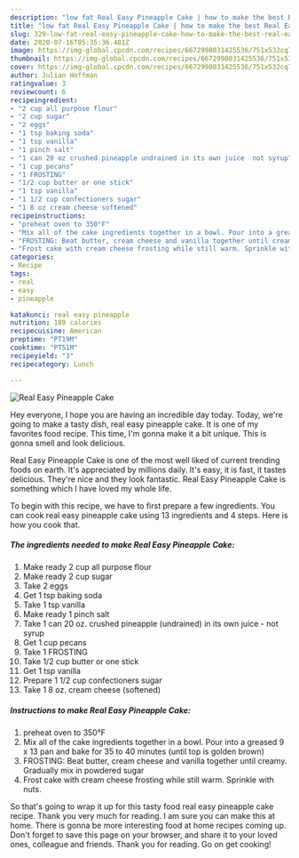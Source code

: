 ```yaml
---
description: "low fat Real Easy Pineapple Cake | how to make the best Real Easy Pineapple Cake"
title: "low fat Real Easy Pineapple Cake | how to make the best Real Easy Pineapple Cake"
slug: 329-low-fat-real-easy-pineapple-cake-how-to-make-the-best-real-easy-pineapple-cake
date: 2020-07-16T05:35:36.481Z
image: https://img-global.cpcdn.com/recipes/6672998031425536/751x532cq70/real-easy-pineapple-cake-recipe-main-photo.jpg
thumbnail: https://img-global.cpcdn.com/recipes/6672998031425536/751x532cq70/real-easy-pineapple-cake-recipe-main-photo.jpg
cover: https://img-global.cpcdn.com/recipes/6672998031425536/751x532cq70/real-easy-pineapple-cake-recipe-main-photo.jpg
author: Julian Hoffman
ratingvalue: 3
reviewcount: 6
recipeingredient:
- "2 cup all purpose flour"
- "2 cup sugar"
- "2 eggs"
- "1 tsp baking soda"
- "1 tsp vanilla"
- "1 pinch salt"
- "1 can 20 oz crushed pineapple undrained in its own juice  not syrup"
- "1 cup pecans"
- "1 FROSTING"
- "1/2 cup butter or one stick"
- "1 tsp vanilla"
- "1 1/2 cup confectioners sugar"
- "1 8 oz cream cheese softened"
recipeinstructions:
- "preheat oven to 350°F"
- "Mix all of the cake ingredients together in a bowl. Pour into a greased 9 x 13 pan and bake for 35 to 40 minutes (until top is golden brown)"
- "FROSTING: Beat butter, cream cheese and vanilla together until creamy. Gradually mix in powdered sugar"
- "Frost cake with cream cheese frosting while still warm. Sprinkle with nuts."
categories:
- Recipe
tags:
- real
- easy
- pineapple

katakunci: real easy pineapple 
nutrition: 189 calories
recipecuisine: American
preptime: "PT19M"
cooktime: "PT51M"
recipeyield: "3"
recipecategory: Lunch

---
```



![Real Easy Pineapple Cake](https://img-global.cpcdn.com/recipes/6672998031425536/751x532cq70/real-easy-pineapple-cake-recipe-main-photo.jpg)

Hey everyone, I hope you are having an incredible day today. Today, we're going to make a tasty dish, real easy pineapple cake. It is one of my favorites food recipe. This time, I'm gonna make it a bit unique. This is gonna smell and look delicious.



Real Easy Pineapple Cake is one of the most well liked of current trending foods on earth. It's appreciated by millions daily. It's easy, it is fast, it tastes delicious. They're nice and they look fantastic. Real Easy Pineapple Cake is something which I have loved my whole life.


To begin with this recipe, we have to first prepare a few ingredients. You can cook real easy pineapple cake using 13 ingredients and 4 steps. Here is how you cook that.

<!--inarticleads1-->

##### The ingredients needed to make Real Easy Pineapple Cake:

1. Make ready 2 cup all purpose flour
1. Make ready 2 cup sugar
1. Take 2 eggs
1. Get 1 tsp baking soda
1. Take 1 tsp vanilla
1. Make ready 1 pinch salt
1. Take 1 can 20 oz. crushed pineapple (undrained) in its own juice - not syrup
1. Get 1 cup pecans
1. Take 1 FROSTING
1. Take 1/2 cup butter or one stick
1. Get 1 tsp vanilla
1. Prepare 1 1/2 cup confectioners sugar
1. Take 1 8 oz. cream cheese (softened)




<!--inarticleads2-->

##### Instructions to make Real Easy Pineapple Cake:

1. preheat oven to 350°F
1. Mix all of the cake ingredients together in a bowl. Pour into a greased 9 x 13 pan and bake for 35 to 40 minutes (until top is golden brown)
1. FROSTING: Beat butter, cream cheese and vanilla together until creamy. Gradually mix in powdered sugar
1. Frost cake with cream cheese frosting while still warm. Sprinkle with nuts.




So that's going to wrap it up for this tasty food real easy pineapple cake recipe. Thank you very much for reading. I am sure you can make this at home. There is gonna be more interesting food at home recipes coming up. Don't forget to save this page on your browser, and share it to your loved ones, colleague and friends. Thank you for reading. Go on get cooking!

